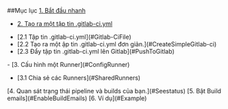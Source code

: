 ##Mục lục
[1. Bắt đầu nhanh](#Quickstart)

- [2. Tạo ra một tập tin .gitlab-ci.yml](#CreateGitlab-ci)
<ul>
<li>[2.1 Tập tin .gitlab-ci.yml](#Gitlab-CiFile)</li>
<li>[2.2 Tạo ra một ập tin .gitlab-ci.yml đơn giản.](#CreateSimpleGitlab-ci)</li>
<li>[2.3 Đẩy tập tin .gitlab-ci.yml lên Gitlab](#PushToGitlab)</li>
</ul>
- [3. Cấu hình một Runner](#ConfigRunner)
<ul>
<li>[3.1 Chia sẻ các Runners](#SharedRunners)</li>
</ul>
[4. Quan sát trạng thái pipeline và builds của bạn.](#Seestatus)
[5. Bật Build emails](#EnableBuildEmails)
[6. Ví dụ](#Example)
